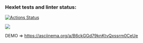 
### Hexlet tests and linter status:

[![Actions Status](https://github.com/nesquick017/frontend-project-44/workflows/hexlet-check/badge.svg)](https://github.com/nesquick017/frontend-project-44/actions)

<a href="https://codeclimate.com/github/nesquick017/frontend-project-44/maintainability"><img src="https://api.codeclimate.com/v1/badges/8a70e8731d875bca351f/maintainability" /></a>

DEMO => https://asciinema.org/a/B6ckGGd79knKtvQxssrm0CeUe
